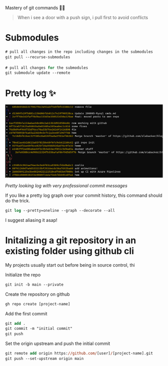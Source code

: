 Mastery of git commands 🧙‍♂️

> When i see a door with a push sign, i pull first to avoid conflicts

# Submodules

```ps
# pull all changes in the repo including changes in the submodules
git pull --recurse-submodules

# pull all changes for the submodules
git submodule update --remote
```

# Pretty log ✨

![alt text](images/gitlogs.png "Awesome log")

*Pretty looking log with very professional commit messages*

If you like a pretty log graph over your commit history, this command should do the trick.

```ps
git log --pretty=oneline --graph --decorate --all
```

I suggest aliasing it asap!

# Initalizing a git repository in an existing folder using github cli

My projects usually start out before being in source control, thi


Initialize the repo
```ps
git init -b main --private
```

Create the repository on github
```ps
gh repo create [project-name]
```

Add the first commit
```ps
git add . 
git commit -m "initial commit" 
git push
```

Set the origin upstream and push the initial commit
```ps
git remote add origin https://github.com/[user]/[project-name].git
git push --set-upstream origin main
```


